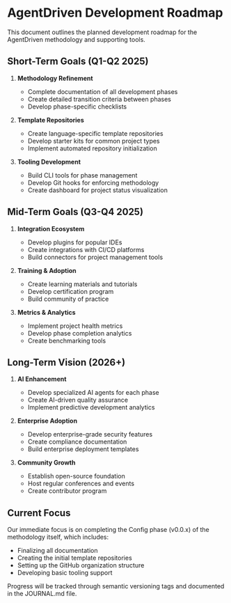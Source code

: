 # AgentDriven Development Roadmap

This document outlines the planned development roadmap for the AgentDriven methodology and supporting tools.

## Short-Term Goals (Q1-Q2 2025)

1. **Methodology Refinement**

   - Complete documentation of all development phases
   - Create detailed transition criteria between phases
   - Develop phase-specific checklists

2. **Template Repositories**

   - Create language-specific template repositories
   - Develop starter kits for common project types
   - Implement automated repository initialization

3. **Tooling Development**
   - Build CLI tools for phase management
   - Develop Git hooks for enforcing methodology
   - Create dashboard for project status visualization

## Mid-Term Goals (Q3-Q4 2025)

1. **Integration Ecosystem**

   - Develop plugins for popular IDEs
   - Create integrations with CI/CD platforms
   - Build connectors for project management tools

2. **Training & Adoption**

   - Create learning materials and tutorials
   - Develop certification program
   - Build community of practice

3. **Metrics & Analytics**
   - Implement project health metrics
   - Develop phase completion analytics
   - Create benchmarking tools

## Long-Term Vision (2026+)

1. **AI Enhancement**

   - Develop specialized AI agents for each phase
   - Create AI-driven quality assurance
   - Implement predictive development analytics

2. **Enterprise Adoption**

   - Develop enterprise-grade security features
   - Create compliance documentation
   - Build enterprise deployment templates

3. **Community Growth**
   - Establish open-source foundation
   - Host regular conferences and events
   - Create contributor program

## Current Focus

Our immediate focus is on completing the Config phase (v0.0.x) of the methodology itself, which includes:

- Finalizing all documentation
- Creating the initial template repositories
- Setting up the GitHub organization structure
- Developing basic tooling support

Progress will be tracked through semantic versioning tags and documented in the JOURNAL.md file.
